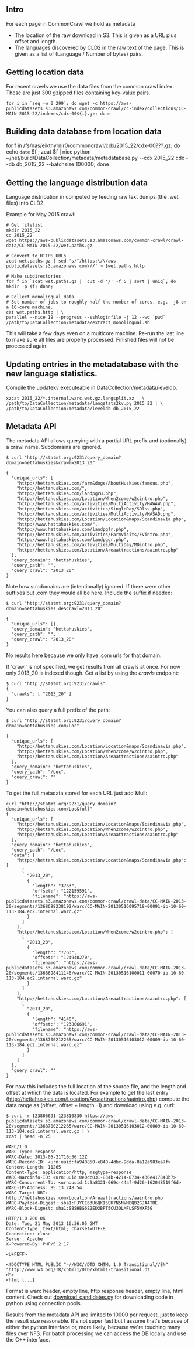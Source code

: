 ## Intro

For each page in CommonCrawl we hold as metadata

* The location of the raw download in S3. This is given as a URL plus offset and length.
* The languages discovered by CLD2 in the raw text of the page. This is given as a list of (Language / Number of bytes) pairs.

## Getting location data
For recent crawls we use the data files from the common crawl index. These are just 300 gzipped files containing key-value pairs.

```
for i in `seq -w 0 299`; do wget -c https://aws-publicdatasets.s3.amazonaws.com/common-crawl/cc-index/collections/CC-MAIN-2015-22/indexes/cdx-00${i}.gz; done
```

## Building data database from location data

  for f in /fs/nas/eikthyrnir0/commoncrawl/cdx/2015_22/cdx-00???.gz; do echo `date` $f ; zcat $f | nice python ~/net/build/DataCollection/metadata/metadatabase.py --cdx 2015_22 cdx --db db_2015_22 --batchsize 100000; done


## Getting the language distribution data

Language distribution in computed by feeding raw text dumps (the .wet files) into CLD2.

Example for May 2015 crawl:

```
# Get filelist
mkdir 2015_22
cd 2015_22
wget https://aws-publicdatasets.s3.amazonaws.com/common-crawl/crawl-data/CC-MAIN-2015-22/wet.paths.gz

# Convert to HTTPS URLs
zcat wet.paths.gz | sed 's/^/https:\/\/aws-publicdatasets.s3.amazonaws.com\//' > $wet.paths.http

# Make subdirectories
for f in `zcat wet.paths.gz |  cut -d '/' -f 5 | sort | uniq`; do mkdir -p $f; done; 

# Collect monolingual data
# Set number of jobs to roughly half the number of cores, e.g. -j8 on a 16-core machine.
cat wet.paths.http | \
parallel --nice 19 --progress --sshloginfile -j 12 --wd `pwd` /path/to/DataCollection/metadata/extract_monolingual.sh
```

This will take a few days even on a multicore machine. Re-run the last line to make sure all files are properly processed. Finished files will not be processed again.

## Updating entries in the metadatabase with the new language statistics.

Compile the updatekv executeable in DataCollection/metadata/leveldb.

```
xzcat 2015_22/*.internal.warc.wet.gz.langsplit.xz | \
/path/to/DataCollection/metadata/langstats2kv.py 2015_22 | \
/path/to/DataCollection/metadata/leveldb db_2015_22

```

## Metadata API

The metadata API allows querying with a partial URL prefix and (optionally) a crawl name. Subdomains are ignored.

    $ curl "http://statmt.org:9231/query_domain?domain=hettahuskies&crawl=2013_20"

    {
      "unique_urls": [
        "http://hettahuskies.com/farm&dogs/AboutHuskies/famous.php",
        "http://hettahuskies.com/",
        "http://hettahuskies.com/landpgru.php",
        "http://hettahuskies.com/Location/When2come/w2cintro.php",
        "http://hettahuskies.com/activities/MultiActivity/MAWAW.php",
        "http://hettahuskies.com/activities/SingleDay/SDlss.php",
        "http://hettahuskies.com/activities/MultiActivity/MASAD.php",
        "http://hettahuskies.com/Location/Location&maps/Scandinavia.php",
        "http://www.hettahuskies.com/",
        "http://www.hettahuskies.com/landpgfr.php",
        "http://hettahuskies.com/activities/FarmVisits/FVintro.php",
        "http://www.hettahuskies.com/landpggr.php",
        "http://hettahuskies.com/activities/MultiDay/MDintro.php",
        "http://hettahuskies.com/Location/Areaattractions/aaintro.php"
      ],
      "query_domain": "hettahuskies",
      "query_path": "",
      "query_crawl": "2013_20"
    }

Note how subdomains are (intentionally) ignored. If there were other suffixes but .com they would all be here. Include the suffix if needed:

    $ curl "http://statmt.org:9231/query_domain?domain=hettahuskies.de&crawl=2013_20"

    {
      "unique_urls": [],
      "query_domain": "hettahuskies",
      "query_path": "",
      "query_crawl": "2013_20"
    }

No results here because we only have .com urls for that domain. 

If 'crawl' is not specified, we get results from all crawls at once. For now only 2013_20 is indexed though. Get a list by using the _crawls_ endpoint:

    $ curl "http://statmt.org:9231/crawls"
    {
      "crawls": [ "2013_20" ]
    }

You can also query a full prefix of the path:

    $ curl "http://statmt.org:9231/query_domain?domain=hettahuskies.com/Loc"

    {
      "unique_urls": [
        "http://hettahuskies.com/Location/Location&maps/Scandinavia.php",
        "http://hettahuskies.com/Location/When2come/w2cintro.php",
        "http://hettahuskies.com/Location/Areaattractions/aaintro.php"
      ],
      "query_domain": "hettahuskies",
      "query_path": "/Loc",
      "query_crawl": ""
    }

To get the full metadata stored for each URL just add &full:

    curl "http://statmt.org:9231/query_domain?domain=hettahuskies.com/Loc&full"
    {
      "unique_urls": [
        "http://hettahuskies.com/Location/Location&maps/Scandinavia.php", 
        "http://hettahuskies.com/Location/When2come/w2cintro.php", 
        "http://hettahuskies.com/Location/Areaattractions/aaintro.php"
      ], 
      "query_domain": "hettahuskies", 
      "query_path": "/Loc", 
      "data": {
        "http://hettahuskies.com/Location/Location&maps/Scandinavia.php": [
          [
            "2013_20", 
            {
              "length": "3763", 
              "offset:": "122159591", 
              "filename": "https://aws-publicdatasets.s3.amazonaws.com/common-crawl/crawl-data/CC-MAIN-2013-20/segments/1368698238192/warc/CC-MAIN-20130516095718-00091-ip-10-60-113-184.ec2.internal.warc.gz"
            }
          ]
        ], 
        "http://hettahuskies.com/Location/When2come/w2cintro.php": [
          [
            "2013_20", 
            {
              "length": "7763", 
              "offset:": "124940270", 
              "filename": "https://aws-publicdatasets.s3.amazonaws.com/common-crawl/crawl-data/CC-MAIN-2013-20/segments/1368698411148/warc/CC-MAIN-20130516100011-00070-ip-10-60-113-184.ec2.internal.warc.gz"
            }
          ]
        ], 
        "http://hettahuskies.com/Location/Areaattractions/aaintro.php": [
          [
            "2013_20", 
            {
              "length": "4140", 
              "offset:": "123806691", 
              "filename": "https://aws-publicdatasets.s3.amazonaws.com/common-crawl/crawl-data/CC-MAIN-2013-20/segments/1368700212265/warc/CC-MAIN-20130516103012-00009-ip-10-60-113-184.ec2.internal.warc.gz"
            }
          ]
        ]
      }, 
      "query_crawl": ""
    }

For now this includes the full location of the source file, and the length and offset at which the data is located. For example to get the last entry (http://hettahuskies.com/Location/Areaattractions/aaintro.php) compute the data range as (offset, offset + length -1) and download using e.g. curl:

    $ curl -r 123806691-123810830 https://aws-publicdatasets.s3.amazonaws.com/common-crawl/crawl-data/CC-MAIN-2013-20/segments/1368700212265/warc/CC-MAIN-20130516103012-00009-ip-10-60-113-184.ec2.internal.warc.gz | \
    zcat | head -n 25

    WARC/1.0
    WARC-Type: response
    WARC-Date: 2013-05-21T16:36:12Z
    WARC-Record-ID: <urn:uuid:fa940850-e840-4dbc-9dda-8a12a983ea7f>
    Content-Length: 11265
    Content-Type: application/http; msgtype=response
    WARC-Warcinfo-ID: <urn:uuid:0e0dc031-834b-4214-8734-436e417840b7>
    WARC-Concurrent-To: <urn:uuid:1c9a8321-669c-44af-9d26-162048519f6d>
    WARC-IP-Address: 85.13.248.54
    WARC-Target-URI: http://hettahuskies.com/Location/Areaattractions/aaintro.php
    WARC-Payload-Digest: sha1:FJYCE63U6QKI5EH7N5NVMBQB2GJA4TRE
    WARC-Block-Digest: sha1:SBSHBG6E2ED3BPT5CU3QLMFLSF5WXF5G

    HTTP/1.0 200 OK
    Date: Tue, 21 May 2013 16:36:05 GMT
    Content-Type: text/html; charset=UTF-8
    Connection: close
    Server: Apache
    X-Powered-By: PHP/5.2.17

    <U+FEFF>

    <!DOCTYPE HTML PUBLIC "-//W3C//DTD XHTML 1.0 Transitional//EN" "http://www.w3.org/TR/xhtml1/DTD/xhtml1-transitional.dt
    d">
    <html [...]

Format is warc header, empty line, http response header, empty line, html content. Check out [download_candidates.py](https://github.com/ModernMT/DataCollection/blob/master/baseline/download_candidates.py) for downloading code in python using connection pools.

Results from the metadata API are limited to 10000 per request, just to keep the result size reasonable. It's not super fast but I assume that's because of either the python interface or, more likely, because we're touching many files over NFS. For batch processing we can access the DB locally and use the C++ interface. 
